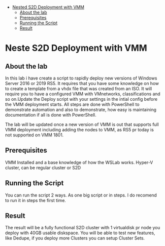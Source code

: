 <!-- TOC -->

- [Nested S2D Deployment with VMM](#Nested-S2D-Deployment-With-VMM)
    - [About the lab](#about-the-lab)
    - [Prerequisites](#prerequisites)
    - [Running the Script](#Running-the-Script)
    - [Result](#Result)

<!-- /TOC -->

# Neste S2D Deployment with VMM

## About the lab

In this lab i have create a script to rapidly deploy new versions of Windows Server 2016 or 2019 RS5. It requires that you have some knowledge on how to create a template from a vhdx file that was created from an ISO. It will require you to have a configured VMM with VMnetworks, classifications and so on.Update the Deploy script with your settings in the intial config before the VMM deployment starts. All steps are done with PowerShell to demonstrate automation and also to demonstrate, how easy is maintaining documentation if all is done with PowerShell.

The lab will be updated once a new version of VMM is out that supports full VMM deployment including adding the nodes to VMM, as RS5 pr today is not supported on VMM 1801.

## Prerequisites

VMM Installed and a base knowledge of how the WSLab works.
Hyper-V cluster, can be regular cluster or S2D

## Running the Script

You can run the script 2 ways. As one big script or in steps. I do recomend to run it in steps the first time.

## Result

The result will be a fully functional S2D cluster with 1 virtualdisk pr node you deploy with 40GB usable diskspace. You will be able to test new features, like Dedupe, if you deploy more Clusters you can setup Cluster Sets.

